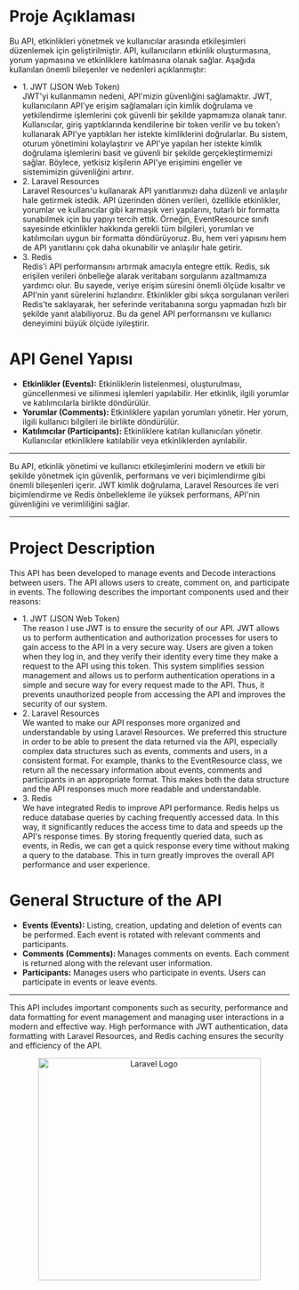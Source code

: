 <h1>Proje Açıklaması</h1> 
Bu API, etkinlikleri yönetmek ve kullanıcılar arasında etkileşimleri düzenlemek için geliştirilmiştir. API, kullanıcıların etkinlik oluşturmasına, yorum yapmasına ve etkinliklere katılmasına olanak sağlar. Aşağıda kullanılan önemli bileşenler ve nedenleri açıklanmıştır:

<ul>
    <li>
        1. JWT (JSON Web Token) <br>
        JWT'yi kullanmamın nedeni, API'mizin güvenliğini sağlamaktır. JWT, kullanıcıların API'ye erişim sağlamaları için kimlik doğrulama ve yetkilendirme işlemlerini çok güvenli bir şekilde yapmamıza olanak tanır. Kullanıcılar, giriş yaptıklarında kendilerine bir token verilir ve bu token'ı kullanarak API'ye yaptıkları her istekte kimliklerini doğrularlar. Bu sistem, oturum yönetimini kolaylaştırır ve API'ye yapılan her istekte kimlik doğrulama işlemlerini basit ve güvenli bir şekilde gerçekleştirmemizi sağlar. Böylece, yetkisiz kişilerin API'ye erişimini engeller ve sistemimizin güvenliğini artırır.
    </li>
    <li>2. Laravel Resources <br>
Laravel Resources'u kullanarak API yanıtlarımızı daha düzenli ve anlaşılır hale getirmek istedik. API üzerinden dönen verileri, özellikle etkinlikler, yorumlar ve kullanıcılar gibi karmaşık veri yapılarını, tutarlı bir formatta sunabilmek için bu yapıyı tercih ettik. Örneğin, EventResource sınıfı sayesinde etkinlikler hakkında gerekli tüm bilgileri, yorumları ve katılımcıları uygun bir formatta döndürüyoruz. Bu, hem veri yapısını hem de API yanıtlarını çok daha okunabilir ve anlaşılır hale getirir.</li>
    <li>3. Redis <br>
Redis'i API performansını artırmak amacıyla entegre ettik. Redis, sık erişilen verileri önbelleğe alarak veritabanı sorgularını azaltmamıza yardımcı olur. Bu sayede, veriye erişim süresini önemli ölçüde kısaltır ve API'nin yanıt sürelerini hızlandırır. Etkinlikler gibi sıkça sorgulanan verileri Redis'te saklayarak, her seferinde veritabanına sorgu yapmadan hızlı bir şekilde yanıt alabiliyoruz. Bu da genel API performansını ve kullanıcı deneyimini büyük ölçüde iyileştirir.</li>
</ul>

<h1>API Genel Yapısı</h1> 
<ul>
    <li> <b> Etkinlikler (Events):</b> Etkinliklerin listelenmesi, oluşturulması, güncellenmesi ve silinmesi işlemleri yapılabilir. Her etkinlik, ilgili yorumlar ve katılımcılarla birlikte döndürülür.</li>
    <li> <b>Yorumlar (Comments):</b>  Etkinliklere yapılan yorumları yönetir. Her yorum, ilgili kullanıcı bilgileri ile birlikte döndürülür.</li>
    <li> <b>Katılımcılar (Participants):</b>  Etkinliklere katılan kullanıcıları yönetir. Kullanıcılar etkinliklere katılabilir veya etkinliklerden ayrılabilir.</li>
    
</ul>

<hr>
Bu API, etkinlik yönetimi ve kullanıcı etkileşimlerini modern ve etkili bir şekilde yönetmek için güvenlik, performans ve veri biçimlendirme gibi önemli bileşenleri içerir. JWT kimlik doğrulama, Laravel Resources ile veri biçimlendirme ve Redis önbellekleme ile yüksek performans, API'nin güvenliğini ve verimliliğini sağlar.

<hr>

<h1>Project Description</h1> 
This API has been developed to manage events and Decode interactions between users. The API allows users to create, comment on, and participate in events. The following describes the important components used and their reasons:

<ul>
    <li>
        1. JWT (JSON Web Token) <br>
        The reason I use JWT is to ensure the security of our API. JWT allows us to perform authentication and authorization processes for users to gain access to the API in a very secure way. Users are given a token when they log in, and they verify their identity every time they make a request to the API using this token. This system simplifies session management and allows us to perform authentication operations in a simple and secure way for every request made to the API. Thus, it prevents unauthorized people from accessing the API and improves the security of our system.
    </li>
    <li>2. Laravel Resources <br>
We wanted to make our API responses more organized and understandable by using Laravel Resources. We preferred this structure in order to be able to present the data returned via the API, especially complex data structures such as events, comments and users, in a consistent format. For example, thanks to the EventResource class, we return all the necessary information about events, comments and participants in an appropriate format. This makes both the data structure and the API responses much more readable and understandable. </li>
    <li>3. Redis <br>
We have integrated Redis to improve API performance. Redis helps us reduce database queries by caching frequently accessed data. In this way, it significantly reduces the access time to data and speeds up the API's response times. By storing frequently queried data, such as events, in Redis, we can get a quick response every time without making a query to the database. This in turn greatly improves the overall API performance and user experience.</li>
</ul>

<h1>General Structure of the API</h1> 
<ul>
    <li> <b> Events (Events):</b> Listing, creation, updating and deletion of events can be performed. Each event is rotated with relevant comments and participants.</li>
    <li> <b>Comments (Comments): </b> Manages comments on events. Each comment is returned along with the relevant user information. </li>
    <li> <b>Participants:</b> Manages users who participate in events. Users can participate in events or leave events.</li>
    
</ul>

<hr>

This API includes important components such as security, performance and data formatting for event management and managing user interactions in a modern and effective way. High performance with JWT authentication, data formatting with Laravel Resources, and Redis caching ensures the security and efficiency of the API.


<p align="center"><a href="https://laravel.com" target="_blank"><img src="https://raw.githubusercontent.com/laravel/art/master/logo-lockup/5%20SVG/2%20CMYK/1%20Full%20Color/laravel-logolockup-cmyk-red.svg" width="400" alt="Laravel Logo"></a></p>


